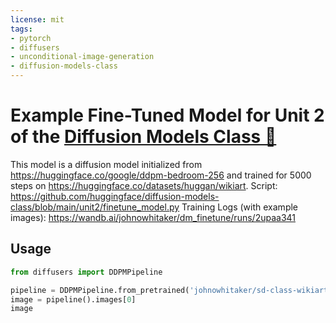 ```yaml
---
license: mit
tags:
- pytorch
- diffusers
- unconditional-image-generation
- diffusion-models-class
---
```


# Example Fine-Tuned Model for Unit 2 of the [Diffusion Models Class 🧨](https://github.com/huggingface/diffusion-models-class)

This model is a diffusion model initialized from https://huggingface.co/google/ddpm-bedroom-256 and trained for 5000 steps on https://huggingface.co/datasets/huggan/wikiart.
Script: https://github.com/huggingface/diffusion-models-class/blob/main/unit2/finetune_model.py
Training Logs (with example images): https://wandb.ai/johnowhitaker/dm_finetune/runs/2upaa341

## Usage

```python
from diffusers import DDPMPipeline

pipeline = DDPMPipeline.from_pretrained('johnowhitaker/sd-class-wikiart-from-bedrooms')
image = pipeline().images[0]
image
```
